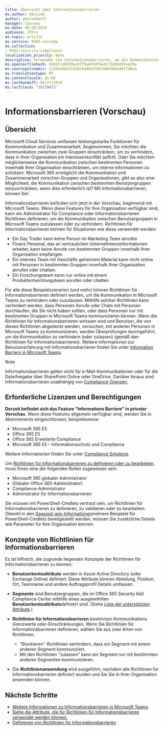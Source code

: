 ```yaml
---
title: Übersicht über Informationsbarrieren
ms.author: deniseb
author: denisebmsft
manager: laurawi
ms.date: 06/26/2019
audience: ITPro
ms.topic: article
ms.service: O365-seccomp
ms.collection:
- M365-security-compliance
localization_priority: None
description: Verwenden Sie Informationsbarrieren, um die Kommunikation mit Microsoft Teams in Ihrer Organisation sicherzustellen.
ms.openlocfilehash: 6565fc28d70ac6ff9a6f4df6edc75b89d19ae29a
ms.sourcegitcommit: 1c254108c522d0cb44023565268b5041d07748aa
ms.translationtype: MT
ms.contentlocale: de-DE
ms.lasthandoff: 06/27/2019
ms.locfileid: "35279473"
---
```

# <a name="information-barriers-preview"></a>Informationsbarrieren (Vorschau)

## <a name="overview"></a>Übersicht

Microsoft Cloud Services umfassen leistungsstarke Funktionen für Kommunikation und Zusammenarbeit. Angenommen, Sie möchten die Kommunikation zwischen zwei Gruppen einschränken, um zu verhindern, dass in Ihrer Organisation ein Interessenkonflikt auftritt. Oder Sie möchten möglicherweise die Kommunikation zwischen bestimmten Personen innerhalb Ihrer Organisation einschränken, um interne Informationen zu schützen. Microsoft 365 ermöglicht die Kommunikation und Zusammenarbeit zwischen Gruppen und Organisationen, gibt es also eine Möglichkeit, die Kommunikation zwischen bestimmten Benutzergruppen einzuschränken, wenn dies erforderlich ist? Mit Informationsbarrieren, können Sie! 

Informationsbarrieren befinden sich jetzt in der Vorschau, beginnend mit Microsoft Teams. Wenn diese Features für Ihre Organisation verfügbar sind, kann ein Administrator für Compliance-oder Informationsbarrieren Richtlinien definieren, um die Kommunikation zwischen Benutzergruppen in Microsoft Teams zuzulassen oder zu verhindern. Richtlinien für Informationsbarrieren können für Situationen wie diese verwendet werden:

- Ein Day Trader kann keine Person im Marketing Team anrufen
- Finanz Personal, das an vertraulichen Unternehmensinformationen arbeitet, kann keine Anrufe von bestimmten Gruppen innerhalb Ihrer Organisation empfangen.
- Ein internes Team mit Geschäfts geheimem Material kann nicht online mit Personen in bestimmten Gruppen innerhalb Ihrer Organisation anrufen oder chatten.
- Ein Forschungsteam kann nur online mit einem Produktentwicklungsteam anrufen oder chatten

Für alle diese Beispielszenarien (und mehr) können Richtlinien für Informationsbarrieren definiert werden, um die Kommunikation in Microsoft Teams zu verhindern oder zuzulassen. Mithilfe solcher Richtlinien kann verhindert werden, dass Personen Anrufe oder Chats mit Personen durchlaufen, die Sie nicht haben sollten, oder dass Personen nur mit bestimmten Gruppen in Microsoft Teams kommunizieren können. Wenn die Richtlinien für Informationsbarrieren wirksam sind und Benutzer, die von diesen Richtlinien abgedeckt werden, versuchen, mit anderen Personen in Microsoft Teams zu kommunizieren, werden Überprüfungen durchgeführt, um die Kommunikation zu verhindern (oder zulassen) (gemäß den Richtlinien für Informationsbarrieren). Weitere Informationen zur Benutzererfahrung mit Informationsbarrieren finden Sie unter [Information Barriers in Microsoft Teams](https://docs.microsoft.com/MicrosoftTeams/information-barriers-in-teams).

> [!NOTE]
> Informationsbarrieren gelten nicht für e-Mail-Kommunikationen oder für die Dateifreigabe über SharePoint Online oder OneDrive. Darüber hinaus sind Informationsbarrieren unabhängig von [Compliance-Grenzen](set-up-compliance-boundaries.md).

## <a name="required-licenses-and-permissions"></a>Erforderliche Lizenzen und Berechtigungen

**Derzeit befindet sich das Feature "Informations Barriere" in privater Vorschau**. Wenn diese Features allgemein verfügbar sind, werden Sie in Abonnements eingeschlossen, beispielsweise:

- Microsoft 365 E5
- Office 365 E5
- Office 365 Erweiterte Compliance
- Microsoft 365 E5 – Informationsschutz und Compliance

Weitere Informationen finden Sie unter [Compliance Solutions](https://products.office.com/business/security-and-compliance/compliance-solutions).

Um [Richtlinien für Informationsbarrieren zu definieren oder zu bearbeiten](information-barriers-policies.md), muss Ihnen eine der folgenden Rollen zugewiesen sein:

- Microsoft 365 globaler Administrator
- Globaler Office 365-Administrator\ 
- Compliance-Administrator
- Administrator für Informationsbarrieren

Sie müssen mit PowerShell-Cmdlets vertraut sein, um Richtlinien für Informationsbarrieren zu definieren, zu validieren oder zu bearbeiten. Obwohl in den [Gewusst-wie-Informationen](information-barriers-policies.md)mehrere Beispiele für PowerShell-Cmdlets bereitgestellt werden, müssen Sie zusätzliche Details wie Parameter für Ihre Organisation kennen.

## <a name="concepts-of-information-barrier-policies"></a>Konzepte von Richtlinien für Informationsbarrieren

Es ist hilfreich, die zugrunde liegenden Konzepte der Richtlinien für Informationsbarrieren zu kennen:

- **Benutzerkontoattribute** werden in Azure Active Directory (oder Exchange Online) definiert. Diese Attribute können Abteilung, Position, Ort, Teamname und andere Auftragsprofil Details umfassen. 

- **Segmente** sind Benutzergruppen, die im Office 365 Security #a0 Compliance Center mithilfe eines ausgewählten **Benutzerkontoattributs**definiert sind. (Siehe [Liste der unterstützten Attribute](information-barriers-attributes.md).) 

- **Richtlinien für Informationsbarrieren** bestimmen Kommunikations Grenzwerte oder-Einschränkungen. Wenn Sie Richtlinien für Informationsbarrieren definieren, wählen Sie aus zwei Arten von Richtlinien:
    - "Blockieren"-Richtlinien verhindern, dass ein Segment mit einem anderen Segment kommuniziert.
    - Mit den Richtlinien "zulassen" kann ein Segment nur mit bestimmten anderen Segmenten kommunizieren.

- Die **Richtlinienanwendung** wird ausgeführt, nachdem alle Richtlinien für Informationsbarrieren definiert wurden und Sie Sie in Ihrer Organisation anwenden können.

## <a name="next-steps"></a>Nächste Schritte

- [Weitere Informationen zu Informationsbarrieren in Microsoft Teams](https://docs.microsoft.com/MicrosoftTeams/information-barriers-in-teams)
- [Siehe die Attribute, die für Richtlinien für Informationsbarrieren verwendet werden können.](information-barriers-attributes.md)
- [Definieren von Richtlinien für Informationsbarrieren](information-barriers-policies.md) 

